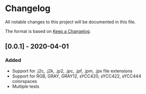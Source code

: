 # Changelog
All notable changes to this project will be documented in this file.

The format is based on [Keep a Changelog](https://keepachangelog.com/en/1.0.0/).

## [0.0.1] - 2020-04-01
### Added
- Support for .j2c, .j2k, .jp2, .jpc, .jpf, .jpm, .jpx file extensions
- Support for RGB, GRAY, GRAY12, sYCC420, sYCC422, sYCC444 colorspaces
- Multiple tests

